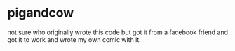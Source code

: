 # pigandcow
not sure who originally wrote this code but got it from a facebook friend and got it to work and wrote my own comic with it.
